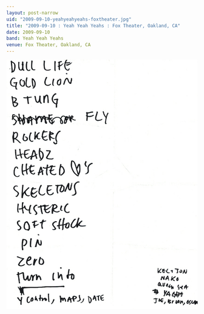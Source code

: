 ```yaml
---
layout: post-narrow
uid: "2009-09-10-yeahyeahyeahs-foxtheater.jpg"
title: "2009-09-10 : Yeah Yeah Yeahs : Fox Theater, Oakland, CA"
date: 2009-09-10
band: Yeah Yeah Yeahs
venue: Fox Theater, Oakland, CA
---
```


<div class="showcase">
  <img src="/img/2009/09/20090910-YeahYeahYeahs-FoxTheater.jpg" alt="2009-09-10-yeahyeahyeahs-foxtheater.jpg">
</div>
